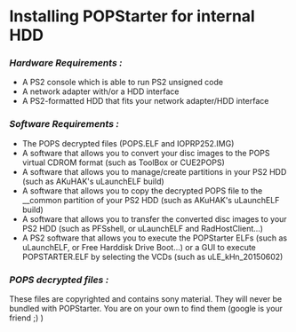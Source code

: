 # Installing POPStarter for internal HDD #

### *Hardware Requirements :* ###

* A PS2 console which is able to run PS2 unsigned code
* A network adapter with/or a HDD interface
* A PS2-formatted HDD that fits your network adapter/HDD interface

### *Software Requirements :* ###

* The POPS decrypted files (POPS.ELF and IOPRP252.IMG)
* A software that allows you to convert your disc images to the POPS virtual CDROM format (such as ToolBox or CUE2POPS)
* A software that allows you to manage/create partitions in your PS2 HDD (such as AKuHAK's uLaunchELF build)
* A software that allows you to copy the decrypted POPS file to the __common partition of your PS2 HDD (such as AKuHAK's uLaunchELF build)
* A software that allows you to transfer the converted disc images to your PS2 HDD (such as PFSshell, or uLaunchELF and RadHostClient...)
* A PS2 software that allows you to execute the POPStarter ELFs (such as uLaunchELF, or Free Harddisk Drive Boot...) or a GUI to execute POPSTARTER.ELF by selecting the VCDs (such as uLE_kHn_20150602)

### *POPS decrypted files :* ###

These files are copyrighted and contains sony material. They will never be bundled with POPStarter. You are on your own to find them (google is your friend ;) )